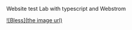 Website test Lab with typescript and Webstrom

[![Bless](the image url)](http://lunagao.github.io/BlessYourCodeTag/)
